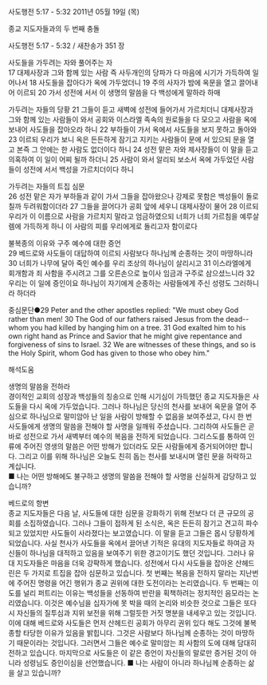 사도행전 5:17 - 5:32 
2011년 05월 19일 (목)

종교 지도자들과의  두 번째 충돌



사도행전 5:17 - 5:32 / 새찬송가 351 장


사도들을 가두려는 자와 풀어주는 자  
17 대제사장과 그와 함께 있는 사람 즉 사두개인의 당파가 다 마음에 시기가 가득하여 일어나서 18 사도들을 잡아다가 옥에 가두었더니 19 주의 사자가 밤에 옥문을 열고 끌어내어 이르되 20 가서 성전에 서서 이 생명의 말씀을 다 백성에게 말하라 하매  

가두려는 자들의 당황 
21 그들이 듣고 새벽에 성전에 들어가서 가르치더니 대제사장과 그와 함께 있는 사람들이 와서 공회와 이스라엘 족속의 원로들을 다 모으고 사람을 옥에 보내어 사도들을 잡아오라 하니 22 부하들이 가서 옥에서 사도들을 보지 못하고 돌아와 23 이르되 우리가 보니 옥은 든든하게 잠기고 지키는 사람들이 문에 서 있으되 문을 열고 본즉 그 안에는 한 사람도 없더이다 하니 24 성전 맡은 자와 제사장들이 이 말을 듣고 의혹하여 이 일이 어찌 될까 하더니 25 사람이 와서 알리되 보소서 옥에 가두었던 사람들이 성전에 서서 백성을 가르치더이다 하니  

가두려는 자들의 트집 심문  
26 성전 맡은 자가 부하들과 같이 가서 그들을 잡아왔으나 강제로 못함은 백성들이 돌로 칠까 두려워함이더라 27 그들을 끌어다가 공회 앞에 세우니 대제사장이 물어 28 이르되 우리가 이 이름으로 사람을 가르치지 말라고 엄금하였으되 너희가 너희 가르침을 예루살렘에 가득하게 하니 이 사람의 피를 우리에게로 돌리고자 함이로다  

불복종의 이유와 구주 예수에 대한 증언   
29 베드로와 사도들이 대답하여 이르되 사람보다 하나님께 순종하는 것이 마땅하니라 30 너희가 나무에 달아 죽인 예수를 우리 조상의 하나님이 살리시고 31 이스라엘에게 회개함과 죄 사함을 주시려고 그를 오른손으로 높이사 임금과 구주로 삼으셨느니라 32 우리는 이 일에 증인이요 하나님이 자기에게 순종하는 사람들에게 주신 성령도 그러하니라 하더라  

중심문단●29 Peter and the other apostles replied: "We must obey God rather than men! 30 The God of our fathers raised Jesus from the dead--whom you had killed by hanging him on a tree. 31 God exalted him to his own right hand as Prince and Savior that he might give repentance and forgiveness of sins to Israel. 32 We are witnesses of these things, and so is the Holy Spirit, whom God has given to those who obey him."

해석도움





생명의 말씀을 전하라  
경이적인 교회의 성장과 백성들의 칭송으로 인해 시기심이 가득했던 종교 지도자들은 사도들을 다시 옥에 가두었습니다. 그러나 하나님은 당신의 천사를 보내어 옥문을 열어 주심으로 하나님으로 말미암아 난 일을 사람이 방해할 수 없음을 보여주셨고, 다시 한 번 사도들에게 생명의 말씀을 전해야 할 사명을 일깨워 주셨습니다. 그리하여 사도들은 곧바로 성전으로 가서 새벽부터 예수의 복음을 전하게 되었습니다. 그리스도를 통하여 인류에 주어진 영생의 말씀은 어떤 방해가 있더라도 모든 사람들에게 증거되어야만 합니다. 그리고 이를 위해 하나님은 오늘도 친히 돕는 천사를 보내시며 열린 문을 허락하고 계십니다.  
■ 나는 어떤 방해에도 불구하고 생명의 말씀을 전해야 할 사명을 신실하게 감당하고 있습니까?   

베드로의 항변  
종교 지도자들은 다음 날, 사도들에 대한 심문을 강화하기 위해 전보다 더 큰 규모의 공회를 소집하였습니다. 그러나 그들이 접하게 된 소식은, 옥은 든든히 잠기고 견고히 파수되고 있었지만 사도들이 사라졌다는 보고였습니다. 이 말을 듣고 그들은 몹시 당황하게 되었습니다. 사실 천사가 사도들을 옥에서 끌어낸 기적은 유대의 지도자들로 하여금 자신들이 하나님을 대적하고 있음을 보여주기 위한 경고이기도 했던 것입니다. 그러나 유대 지도자들은 마음을 더욱 강퍅하게 했습니다. 성전에서 다시 사도들을 잡아온 산헤드린은 두 가지로 트집을 잡아 심문하고 있습니다. 첫 번째는 복음을 전하지 말라는 지난번에 주어진 명령을 어긴 행위가 종교 권위에 대한 도전이라는 논리였습니다. 두 번째는 이 도를 널리 퍼트리는 이유는 백성들을 선동하여 반란을 획책하려는 정치적인 음모라는 논리였습니다. 이것은 예수님을 십자가에 못 박을 때의 논리와 비슷한 것으로 그들은 또다시 자신들의 질투심과 지위 보전을 위해 그럴듯한 거짓 명분을 내세우고 있는 것입니다. 이에 대해 베드로와 사도들은 먼저 산헤드린 공회가 아무리 권위 있다 해도 그것에 불복종할 타당한 이유가 있음을 밝힙니다. 그것은 사람보다 하나님께 순종하는 것이 마땅하기 때문이라는 것입니다. 그러면서 그들은 예수로 말미암는 죄 사함의 도에 대해 담대히 전하고 있습니다. 마지막으로 사도들은 이 같은 증언이 자신들의 말로만 증거된 것이 아니라 성령님도 증인이심을 선언했습니다. 
■ 나는 사람이 아니라 하나님께 순종하는 삶을 살고 있습니까?